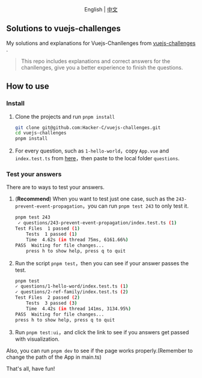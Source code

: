<p align='center'>
English | <a href='./README.zh-CN.md'>中文</a>
</p>

## Solutions to vuejs-challenges
My solutions and explanations for Vuejs-Chanllenges from [vuejs-challenges](https://github.com/webfansplz/vuejs-challenges) .

> This repo includes explanations and correct answers for the chanllenges, give you a better experience to finish the questions.

## How to use

### Install

1. Clone the projects and run `pnpm install`
    ```bash
    git clone git@github.com:Hacker-C/vuejs-challenges.git
    cd vuejs-challenges
    pnpm install
    ```
    
2. For every question, such as `1-hello-world`，copy `App.vue` and `index.test.ts` from [here](https://github.com/webfansplz/vuejs-challenges/tree/main/questions)，then paste to the local folder `questions`.

### Test your answers

There are to ways to test your answers.

1. (**Recommend**) When you want to test just one case, such as the `243-prevent-event-propagation`，you can run `pnpm test 243` to only test it.
    ```bash
    pnpm test 243
     ✓ questions/243-prevent-event-propagation/index.test.ts (1)
    Test Files  1 passed (1)
        Tests  1 passed (1)
        Time  4.62s (in thread 75ms, 6161.66%)
    PASS  Waiting for file changes...
        press h to show help, press q to quit
    ```

2. Run the script `pnpm test`，then you can see if your answer passes the test.
    ```bash
    pnpm test
    ✓ questions/1-hello-word/index.test.ts (1)
    ✓ questions/2-ref-family/index.test.ts (2)
    Test Files  2 passed (2)
        Tests  3 passed (3)
        Time  4.42s (in thread 141ms, 3134.95%)
    PASS  Waiting for file changes...
    press h to show help, press q to quit
    ```

3. Run `pnpm test:ui`，and click the link to see if you answers get passed with visualization.


Also, you can run `pnpm dev` to see if the page works properly.(Remember to change the path of the App in main.ts)

That's all, have fun!


